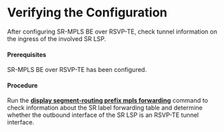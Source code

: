 Verifying the Configuration
===========================

After configuring SR-MPLS BE over RSVP-TE, check tunnel information on the ingress of the involved SR LSP.

#### Prerequisites

SR-MPLS BE over RSVP-TE has been configured.


#### Procedure

Run the [**display segment-routing prefix mpls forwarding**](cmdqueryname=display+segment-routing+prefix+mpls+forwarding) command to check information about the SR label forwarding table and determine whether the outbound interface of the SR LSP is an RSVP-TE tunnel interface.